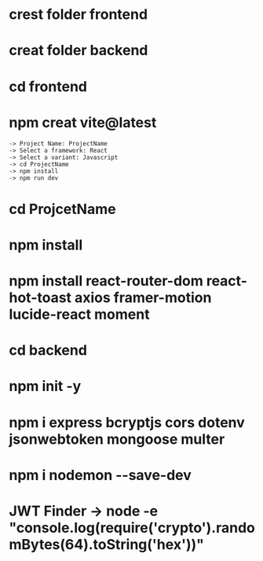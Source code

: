 # crest folder frontend
# creat folder backend
# cd frontend
# npm creat vite@latest
    -> Project Name: ProjectName
    -> Select a framework: React
    -> Select a variant: Javascript
    -> cd ProjectName
    -> npm install
    -> npm run dev
# cd ProjcetName
# npm install
# npm install react-router-dom react-hot-toast axios framer-motion lucide-react moment


# cd backend
# npm init -y
# npm i express bcryptjs cors dotenv jsonwebtoken mongoose multer
# npm i nodemon --save-dev

# JWT Finder -> node -e "console.log(require('crypto').randomBytes(64).toString('hex'))"